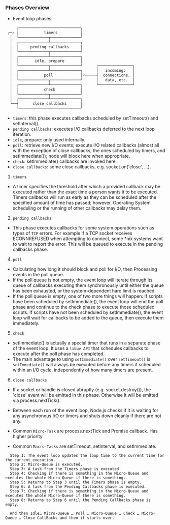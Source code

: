 ### Phases Overview

- Event loop phases:

```bash
     ┌───────────────────────────┐
 ┌─> │           timers          │
  │  └─────────────┬─────────────┘
  │  ┌─────────────┴─────────────┐
  │  │     pending callbacks     │
  │  └─────────────┬─────────────┘
  │  ┌─────────────┴─────────────┐
  │  │       idle, prepare       │
  │  └─────────────┬─────────────┘      ┌───────────────┐
  │  ┌─────────────┴─────────────┐      │   incoming:   │
  │  │           poll            │<─────┤  connections, │
  │  └─────────────┬─────────────┘      │   data, etc.  │
  │  ┌─────────────┴─────────────┐      └───────────────┘
  │  │           check           │
  │  └─────────────┬─────────────┘
  │  ┌─────────────┴─────────────┐
  └──┤      close callbacks      │
     └───────────────────────────┘
```

- `timers`: this phase executes callbacks scheduled by setTimeout() and setInterval().
- `pending callbacks`: executes I/O callbacks deferred to the next loop iteration.
- `idle`, prepare: only used internally.
- `poll`: retrieve new I/O events; execute I/O related callbacks (almost all with the exception of close callbacks,
  the ones scheduled by timers, and setImmediate()); node will block here when appropriate.
- `check`: setImmediate() callbacks are invoked here.
- `close callbacks`: some close callbacks, e.g. socket.on('close', ...).

1. `timers`

- A timer specifies the threshold after which a provided callback may be executed rather than the exact time a
  person wants it to be executed. Timers callbacks will run as early as they can be scheduled after the specified
  amount of time has passed; however, Operating System scheduling or the running of other callbacks may delay them.

2. `pending callbacks`

- This phase executes callbacks for some system operations such as types of `TCP` errors. For example if a TCP socket
  receives ECONNREFUSED when attempting to connect, some \*nix systems want to wait to report the error.
  This will be queued to execute in the pending callbacks phase.

4. `poll`

- Calculating how long it should block and poll for I/O, then Processing events in the poll queue.
- If the poll queue is not empty, the event loop will iterate through its queue of callbacks executing
  them synchronously until either the queue has been exhausted, or the system-dependent hard limit is reached.
- If the poll queue is empty, one of two more things will happen:
  If scripts have been scheduled by setImmediate(), the event loop will end the poll phase and continue to the check phase
  to execute those scheduled scripts. If scripts have not been scheduled by setImmediate(), the event loop will wait for
  callbacks to be added to the queue, then execute them immediately.

5. `check`

- setImmediate() is actually a special timer that runs in a separate phase of the event loop. It uses a `libuv API`
  that schedules callbacks to execute after the poll phase has completed.
- The main advantage to using `setImmediate()` over `setTimeout()` is `setImmediate()` will always be executed before any timers
  if scheduled within an I/O cycle, independently of how many timers are present.

6. `close callbacks`

- If a socket or handle is closed abruptly (e.g. socket.destroy()), the 'close' event will be emitted in this phase.
  Otherwise it will be emitted via process.nextTick().

- Between each run of the event loop, Node.js checks if it is waiting for any asynchronous I/O or timers and shuts
  down cleanly if there are not any.

- Common `Micro-Task` are process.nextTick and Promise callback. Has higher priority
- Common `Macro-Tasks` are setTimeout, setInterval, and setImmediate.

```
  Step 1: The event loop updates the loop time to the current time for the current execution.
  Step 2: Micro-Queue is executed.
  Step 3: A task from the Timers phase is executed.
  Step 4: Checking if there is something in the Micro-Queue and executes the whole Micro-Queue if there is something.
  Step 5: Returns to Step 3 until the Timers phase is empty.
  Step 6: A task from the Pending Callbacks phase is executed.
  Step 7: Checking if there is something in the Micro-Queue and executes the whole Micro-Queue if there is something.
  Step 8: Returns to Step 6 until the Pending Callbacks phase is empty.

  And then Idle… Micro-Queue … Poll … Micro-Queue … Check … Micro-Queue … Close CallBacks and then it starts over.
```
